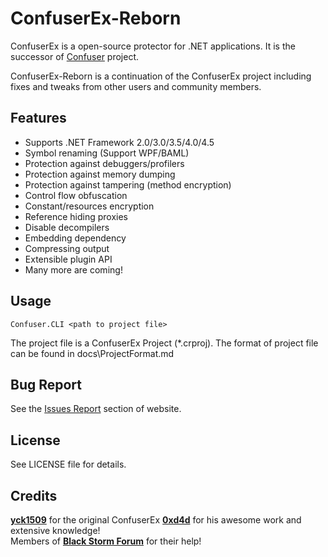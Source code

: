 ConfuserEx-Reborn
========
ConfuserEx is a open-source protector for .NET applications.
It is the successor of [Confuser](http://confuser.codeplex.com) project.

ConfuserEx-Reborn is a continuation of the ConfuserEx project including fixes and tweaks from other users and community members.

Features
--------
* Supports .NET Framework 2.0/3.0/3.5/4.0/4.5
* Symbol renaming (Support WPF/BAML)
* Protection against debuggers/profilers
* Protection against memory dumping
* Protection against tampering (method encryption)
* Control flow obfuscation
* Constant/resources encryption
* Reference hiding proxies
* Disable decompilers
* Embedding dependency
* Compressing output
* Extensible plugin API
* Many more are coming!

Usage
-----
`Confuser.CLI <path to project file>`

The project file is a ConfuserEx Project (*.crproj).
The format of project file can be found in docs\ProjectFormat.md

Bug Report
----------
See the [Issues Report](https://github.com/CubeCoders/ConfuserEx-Reborn/issues) section of website.


License
-------
See LICENSE file for details.

Credits
-------
**[yck1509](https://github.com/yck1509/ConfuserEx)** for the original ConfuserEx
**[0xd4d](https://github.com/0xd4d)** for his awesome work and extensive knowledge!  
Members of **[Black Storm Forum](http://board.b-at-s.info/)** for their help!
